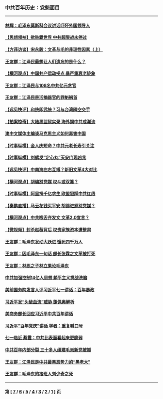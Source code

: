 ### 中共百年历史：党魁面目
---
#### [林辉：毛泽东莫斯科会议讲话吓坏外国领导人](../../pages/nf1176107/n13917931.md?07270430) 
#### [【思想领袖】欲称霸世界 中共超限战未停过](../../pages/nf1176107/n13745142.md?07270430) 
#### [【方菲访谈】宋永毅：文革与毛的非理性因素（上）](../../pages/nf1176107/n13469956.md?07270430) 
#### [王友群：江泽民最想让人们遗忘的是什么？](../../pages/nf1176107/n13408949.md?07270430) 
#### [【横河观点】中国共产运动拐点 暴严重衰老迹象](../../pages/nf1176107/n13388333.md?07270430) 
#### [王友群：江泽民与108名中共亿元贪官](../../pages/nf1176107/n13352358.md?07270430) 
#### [王友群：江泽民是活摘器官的罪魁祸首](../../pages/nf1176107/n13336903.md?07270430) 
#### [【远见快评】和统即武统？习与台湾隔空交手](../../pages/nf1176107/n13297739.md?07270430) 
#### [【拍案惊奇】大陆黑监狱实录 海外揭中共成潮流](../../pages/nf1176107/n13288853.md?07270430) 
#### [澳中文媒体主编谈马克思主义如何毒害中国](../../pages/nf1176107/n13257387.md?07270430) 
#### [【时事纵横】金人庆短命？中共元老长寿引关注](../../pages/nf1176107/n13217934.md?07270430) 
#### [【时事纵横】刘鹤发“定心丸”天安门现凶兆](../../pages/nf1176107/n13215416.md?07270430) 
#### [【远见快评】中南海左右互搏？新旧文革4大对比](../../pages/nf1176107/n13214745.md?07270430) 
#### [【横河观点】胡编怼党媒 权斗或双簧？](../../pages/nf1176107/n13210864.md?07270430) 
#### [【时事纵横】阿里捐千亿求生 欧盟狠踩中共红线](../../pages/nf1176107/n13206431.md?07270430) 
#### [【秦鹏直播】马云花钱买平安 胡锡进怒怼党媒？](../../pages/nf1176107/n13206392.md?07270430) 
#### [【横河观点】中共喉舌齐发文 文革2.0宣言？](../../pages/nf1176107/n13201248.md?07270430) 
#### [【微视频】封杀赵薇背后 权贵家族资本遭整肃](../../pages/nf1176107/n13197798.md?07270430) 
#### [王友群：毛泽东发动大跃进 饿死四千万人](../../pages/nf1176107/n13177158.md?07270430) 
#### [王友群：因毛泽东一句话 部长张霖之文革被打死](../../pages/nf1176107/n13161711.md?07270430) 
#### [王友群：林彪之子林立果论毛泽东](../../pages/nf1176107/n13128622.md?07270430) 
#### [中共加强控制14亿人思想 躺平主义挑战洗脑](../../pages/nf1176107/n13094299.md?07270430) 
#### [美前国务院发言人评习近平七一讲话：百年暴政](../../pages/nf1176107/n13066986.md?07270430) 
#### [习近平发“头破血流”威胁 蓬佩奥解析](../../pages/nf1176107/n13063604.md?07270430) 
#### [美商务部长回应习近平中共百年讲话](../../pages/nf1176107/n13062903.md?07270430) 
#### [习近平“百年党庆”讲话 学者：重复喊口号](../../pages/nf1176107/n13061411.md?07270430) 
#### [七一临近 蔡霞：中共比表面看起来更脆弱](../../pages/nf1176107/n13056418.md?07270430) 
#### [中共百年内部分裂 三十多人组建毛派新党被抓](../../pages/nf1176107/n13044023.md?07270430) 
#### [王友群：江泽民是中共最黑恶势力的“黑老大”](../../pages/nf1176107/n13022180.md?07270430) 
#### [王友群：毛泽东的接班人刘少奇之死](../../pages/nf1176107/n12991772.md?07270430) 

---
#### 第 [ [7](./7.md?07270430) / [6](./6.md?07270430) / [5](./5.md?07270430) / [4](./4.md?07270430) / [3](./3.md?07270430) / [2](./2.md?07270430) / [1](./1.md?07270430) ] 页
